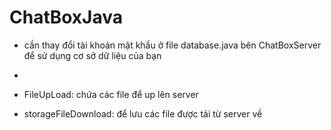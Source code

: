 # ChatBoxJava

- cần thay đổi tài khoản mật khẩu ở file database.java bên ChatBoxServer để sử dụng cơ sở dữ liệu của bạn
- 

- FileUpLoad: chứa các file để up lên server
- storageFileDownload: để lưu các file được tải từ server về
